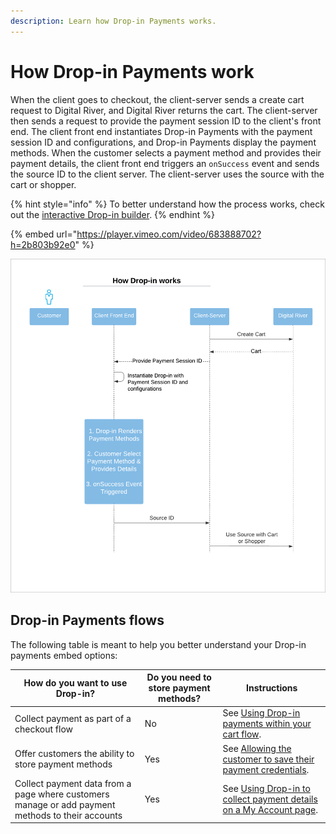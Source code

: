 ```yaml
---
description: Learn how Drop-in Payments works.
---
```


# How Drop-in Payments work

When the client goes to checkout, the client-server sends a create cart request to Digital River, and Digital River returns the cart. The client-server then sends a request to provide the payment session ID to the client's front end. The client front end instantiates Drop-in Payments with the payment session ID and configurations, and Drop-in Payments display the payment methods. When the customer selects a payment method and provides their payment details, the client front end triggers an `onSuccess` event and sends the source ID to the client server. The client-server uses the source with the cart or shopper.

{% hint style="info" %}
To better understand how the process works, check out the [interactive Drop-in builder](https://drapi.io/drop-in-builder/).
{% endhint %}

{% embed url="https://player.vimeo.com/video/683888702?h=2b803b92e0" %}

![](<../../../.gitbook/assets/how-drop-in-works-commerce-api (2).png>)

## Drop-in Payments flows

The following table is meant to help you better understand your Drop-in payments embed options:

| How do you want to use Drop-in?                                                                  | Do you need to store payment methods? | Instructions                                                                                                                                                              |
| ------------------------------------------------------------------------------------------------ | ------------------------------------- | ------------------------------------------------------------------------------------------------------------------------------------------------------------------------- |
| Collect payment as part of a checkout flow                                                       | No                                    | See [Using Drop-in payments within your cart flow](drop-in-integration-guide.md#using-drop-in-payments-within-your-cart-flow).                                            |
| Offer customers the ability to store payment methods                                             | Yes                                   | See [Allowing the customer to save their payment credentials](drop-in-integration-guide.md#optional.-allowing-the-customer-to-save-their-payment-details).                |
| Collect payment data from a page where customers manage or add payment methods to their accounts | Yes                                   | See [Using Drop-in to collect payment details on a My Account page](drop-in-integration-guide.md#using-drop-in-payments-to-collect-payment-details-on-a-my-account-page). |



##
